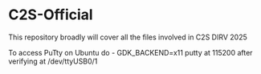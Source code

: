 # C2S-Official
This repository broadly will cover all the files involved in C2S DIRV 2025


To access PuTty on Ubuntu do - GDK_BACKEND=x11 putty at 115200 after verifying at /dev/ttyUSB0/1
